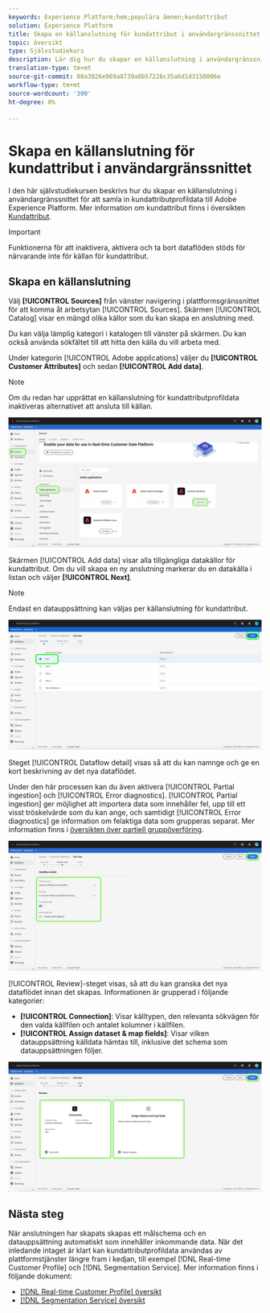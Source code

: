 ```yaml
---
keywords: Experience Platform;hem;populära ämnen;kundattribut
solution: Experience Platform
title: Skapa en källanslutning för kundattribut i användargränssnittet
topic: översikt
type: Självstudiekurs
description: Lär dig hur du skapar en källanslutning i användargränssnittet för att samla in kundattributprofildata till Adobe Experience Platform.
translation-type: tm+mt
source-git-commit: 08a3026e969a8739a8b57226c35a6d1d3150006e
workflow-type: tm+mt
source-wordcount: '399'
ht-degree: 0%

---
```



# Skapa en källanslutning för kundattribut i användargränssnittet

I den här självstudiekursen beskrivs hur du skapar en källanslutning i användargränssnittet för att samla in kundattributprofildata till Adobe Experience Platform. Mer information om kundattribut finns i översikten [Kundattribut](https://experienceleague.adobe.com/docs/core-services/interface/customer-attributes/attributes.html).

>[!IMPORTANT]
>
>Funktionerna för att inaktivera, aktivera och ta bort dataflöden stöds för närvarande inte för källan för kundattribut.

## Skapa en källanslutning

Välj **[!UICONTROL Sources]** från vänster navigering i plattformsgränssnittet för att komma åt arbetsytan [!UICONTROL Sources]. Skärmen [!UICONTROL Catalog] visar en mängd olika källor som du kan skapa en anslutning med.

Du kan välja lämplig kategori i katalogen till vänster på skärmen. Du kan också använda sökfältet till att hitta den källa du vill arbeta med.

Under kategorin [!UICONTROL Adobe applications] väljer du **[!UICONTROL Customer Attributes]** och sedan **[!UICONTROL Add data]**.

>[!NOTE]
>
>Om du redan har upprättat en källanslutning för kundattributprofildata inaktiveras alternativet att ansluta till källan.

![](../../../../images/tutorials/create/customer-attributes/catalog.png)

Skärmen [!UICONTROL Add data] visar alla tillgängliga datakällor för kundattribut. Om du vill skapa en ny anslutning markerar du en datakälla i listan och väljer **[!UICONTROL Next]**.

>[!NOTE]
>
>Endast en datauppsättning kan väljas per källanslutning för kundattribut.

![](../../../../images/tutorials/create/customer-attributes/add-data.png)

Steget [!UICONTROL Dataflow detail] visas så att du kan namnge och ge en kort beskrivning av det nya dataflödet.

Under den här processen kan du även aktivera [!UICONTROL Partial ingestion] och [!UICONTROL Error diagnostics]. [!UICONTROL Partial ingestion] ger möjlighet att importera data som innehåller fel, upp till ett visst tröskelvärde som du kan ange, och samtidigt  [!UICONTROL Error diagnostics] ge information om felaktiga data som grupperas separat. Mer information finns i [översikten över partiell gruppöverföring](../../../../../ingestion/batch-ingestion/partial.md).

![](../../../../images/tutorials/create/customer-attributes/dataflow-detail.png)

[!UICONTROL Review]-steget visas, så att du kan granska det nya dataflödet innan det skapas. Informationen är grupperad i följande kategorier:

* **[!UICONTROL Connection]**: Visar källtypen, den relevanta sökvägen för den valda källfilen och antalet kolumner i källfilen.
* **[!UICONTROL Assign dataset & map fields]**: Visar vilken datauppsättning källdata hämtas till, inklusive det schema som datauppsättningen följer.

![](../../../../images/tutorials/create/customer-attributes/review.png)

## Nästa steg

När anslutningen har skapats skapas ett målschema och en datauppsättning automatiskt som innehåller inkommande data. När det inledande intaget är klart kan kundattributprofildata användas av plattformstjänster längre fram i kedjan, till exempel [!DNL Real-time Customer Profile] och [!DNL Segmentation Service]. Mer information finns i följande dokument:

* [[!DNL Real-time Customer Profile] översikt](../../../../../profile/home.md)
* [[!DNL Segmentation Service] översikt](../../../../../segmentation/home.md)
